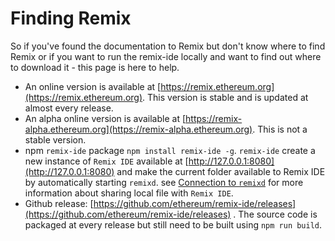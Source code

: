 Finding Remix
=============

So if you've found the documentation to Remix but don't know where to find Remix or if you want to run the remix-ide locally and want to find out where to download it - this page is here to help.

- An online version is available at [https://remix.ethereum.org](https://remix.ethereum.org). This version is stable and is updated at almost every release.
- An alpha online version is available at [https://remix-alpha.ethereum.org](https://remix-alpha.ethereum.org). This is not a stable version.
- npm `remix-ide` package `npm install remix-ide -g`. `remix-ide` create a new instance of `Remix IDE` available at [http://127.0.0.1:8080](http://127.0.0.1:8080) and make the current folder available to Remix IDE by automatically starting `remixd`.
see [Connection to `remixd`](http://remix-ide.readthedocs.io/en/latest/tutorial_remixd_filesystem.html) for more information about sharing local file with `Remix IDE`.
- Github release: [https://github.com/ethereum/remix-ide/releases](https://github.com/ethereum/remix-ide/releases) . The source code is packaged at every release but still need to be built using `npm run build`.
